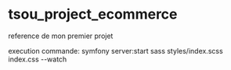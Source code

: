 # tsou_project_ecommerce
reference de mon premier projet

execution commande:
symfony server:start
sass styles/index.scss index.css --watch
